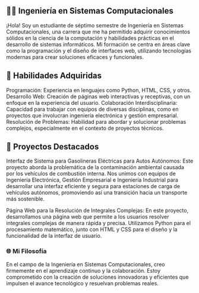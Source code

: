 ## 👨‍💻 Ingeniería en Sistemas Computacionales
¡Hola! Soy un estudiante de séptimo semestre de Ingeniería en Sistemas Computacionales, una carrera que me ha permitido adquirir conocimientos sólidos en la ciencia de la computación y habilidades prácticas en el desarrollo de sistemas informáticos. Mi formación se centra en áreas clave como la programación y el diseño de interfaces web, utilizando tecnologías modernas para crear soluciones eficaces y funcionales.
## 🔧 Habilidades Adquiridas
Programación: Experiencia en lenguajes como Python, HTML, CSS, y otros.
Desarrollo Web: Creación de páginas web interactivas y receptivas, con un enfoque en la experiencia del usuario.
Colaboración Interdisciplinaria: Capacidad para trabajar con equipos de diversas disciplinas, como en proyectos que involucran ingeniería electrónica y gestión empresarial.
Resolución de Problemas: Habilidad para abordar y solucionar problemas complejos, especialmente en el contexto de proyectos técnicos.
## 🚀 Proyectos Destacados
Interfaz de Sistema para Gasolineras Eléctricas para Autos Autónomos: Este proyecto aborda la problemática de la contaminación ambiental causada por los vehículos de combustión interna. Nos unimos con equipos de Ingeniería Electrónica, Gestión Empresarial e Ingeniería Industrial para desarrollar una interfaz eficiente y segura para estaciones de carga de vehículos autónomos, promoviendo así una transición hacia un transporte más sostenible.

Página Web para la Resolución de Integrales Complejas: En este proyecto, desarrollamos una página web que permite a los usuarios resolver integrales complejas de manera rápida y precisa. Utilizamos Python para el procesamiento matemático, junto con HTML y CSS para el diseño y la funcionalidad de la interfaz de usuario.
### 🌐 Mi Filosofía

En el campo de la Ingeniería en Sistemas Computacionales, creo firmemente en el aprendizaje continuo y la colaboración. Estoy comprometido con la creación de soluciones innovadoras y eficientes que impulsen el avance tecnológico y resuelvan problemas reales.

